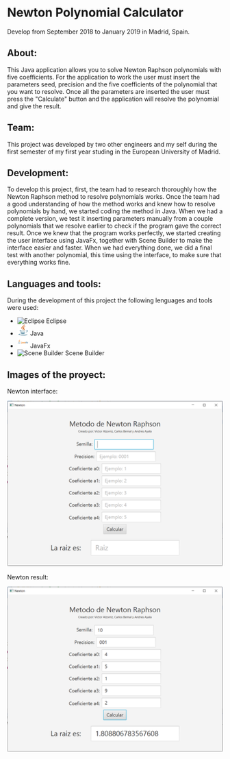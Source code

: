 # Newton Polynomial Calculator

Develop from September 2018 to January 2019 in Madrid, Spain.

## About:

This Java application allows you to solve Newton Raphson polynomials with five coefficients. For the application to work the user must insert the parameters seed, precision and the five coefficients of the polynomial that you want to resolve. Once all the parameters are inserted the user must press the "Calculate" button and the application will resolve the polynomial and give the result.

## Team:

This project was developed by two other engineers and my self during the first semester of my first year studing in the European University of Madrid. 

## Development:

To develop this project, first, the team had to research thoroughly how the Newton Raphson method to resolve polynomials works. Once the team had a good understanding of how the method works and knew how to resolve polynomials by hand, we started coding the method in Java. When we had a complete version, we test it inserting parameters manually from a couple polynomials that we resolve earlier to check if the program gave the correct result. Once we knew that the program works perfectly, we started creating the user interface using JavaFx, together with Scene Builder to make the interface easier and faster. When we had everything done, we did a final test with another polynomial, this time using the interface, to make sure that everything works fine.


## Languages and tools:

During the development of this project the following lenguages and tools were used:

- <img alt="Eclipse" width="26px" src="https://img1.freepng.es/20180404/ikq/kisspng-eclipse-computer-icons-integrated-development-envi-eclipse-5ac531df4c83e5.0059858415228727993134.jpg"/> Eclipse
- <img alt="Java" width="26px" src="https://raw.githubusercontent.com/github/explore/80688e429a7d4ef2fca1e82350fe8e3517d3494d/topics/java/java.png"/> Java
- <img alt="JavaFx" width="26px" src="https://raw.githubusercontent.com/github/explore/00edd8b9cf9eb98be328184dcc257f3b1b930c6b/topics/javafx/javafx.png"/> JavaFx
- <img alt="Scene Builder" width="26px" src="https://i2.wp.com/gluonhq.com/wp-content/uploads/2015/02/SceneBuilderLogo.png?fit=781%2C781&ssl=1"/> Scene Builder

## Images of the proyect:

Newton interface:

<img alt="Newton interface" width="650" src="/img/NewtonInterface.PNG"/>

Newton result:

<img alt="Neuron result" width="650" src="/img/NewtonResult.PNG"/>